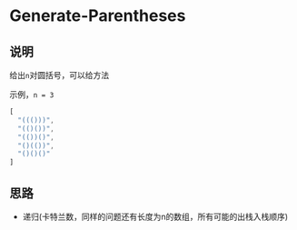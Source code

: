 # Generate-Parentheses

## 说明

给出`n`对圆括号，可以给方法

示例，`n = 3`

```js
[
  "((()))",
  "(()())",
  "(())()",
  "()(())",
  "()()()"
]
```


## 思路

* 递归(卡特兰数，同样的问题还有长度为n的数组，所有可能的出栈入栈顺序)
